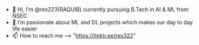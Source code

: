 - 👋 Hi, I’m @rex223(RAQUIB) currently pursuing B.Tech in AI & ML from NSEC
- 👀 I’m passionate about ML and DL projects which makes our day to day life easier
- 📫 How to reach me --> "https://linktr.ee/rex322"
